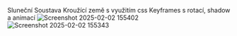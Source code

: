 Sluneční Soustava
Kroužící země s využitím css Keyframes s rotací, shadow a animací
![Screenshot 2025-02-02 155402](https://github.com/user-attachments/assets/e7d4e5d2-6e5f-42b5-aebb-52ccb3846316)
![Screenshot 2025-02-02 155343](https://github.com/user-attachments/assets/cd121415-2803-4dc6-8e71-5b1cf605ac01)
